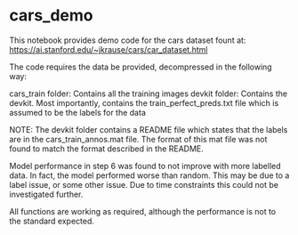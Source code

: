 # cars_demo

This notebook provides demo code for the cars dataset fount at: https://ai.stanford.edu/~jkrause/cars/car_dataset.html

The code requires the data be provided, decompressed in the following way:

cars_train folder: Contains all the training images
devkit folder: Contains the devkit. Most importantly, contains the train_perfect_preds.txt file which is assumed to be the labels for the data

NOTE: The devkit folder contains a README file which states that the labels are in the cars_train_annos.mat file. The format of this mat file was not found to match the format described in the README.

Model performance in step 6 was found to not improve with more labelled data. In fact, the model performed worse than random. This may be due to a label issue, or some other issue. Due to time constraints this could not be investigated further.

All functions are working as required, although the performance is not to the standard expected.
